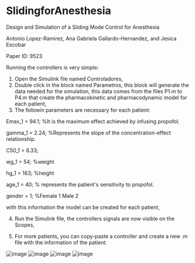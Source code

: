 # SlidingforAnesthesia
Design and Simulation of a Sliding Mode Control for Anesthesia

Antonio Lopez-Ramirez, Ana Gabriela Gallardo-Hernandez, and Jesica Escobar

Paper ID: 9523

Running the controllers is very simple:
1. Open the Simulink file named Controladores,
2. Double click in the block named Parametros, this block will generate the data needed for the simulation, this data comes from the files P1.m to P4.m that create the pharmacokinetic and pharmacodynamic model for each patient,
3.  The followin parameters are necessary for each patient:
   
Emax_1 = 94.1; %It is the maximum effect achieved by infusing propofol.

gamma_1 = 2.24; %Represents the slope of the concentration-effect relationship.

C50_1 = 6.33;

wg_1 = 54; %weight

hg_1 = 163; %height

age_1 = 40; % represents the patient's sensitivity to propofol.

gender = 1; %Female 1 Male 2

with this information the model can be created for each patient, 

4.  Run the Simulink file, the controllers signals are now visible on the Scopes,
  
5.  For more patients, you can copy-paste a controller and create a new .m file with the information of the patient.

   ![image](https://github.com/user-attachments/assets/fcd17055-fb50-4f21-a520-eca4b06092c0)
   ![image](https://github.com/user-attachments/assets/18c099c8-f6dc-4aae-9269-a6924b2abd1c)
   ![image](https://github.com/user-attachments/assets/da767688-a55b-4ee2-81f9-1dcadf83faba)
   ![image](https://github.com/user-attachments/assets/ee391d96-2e41-421f-8638-fe0324abc434)




